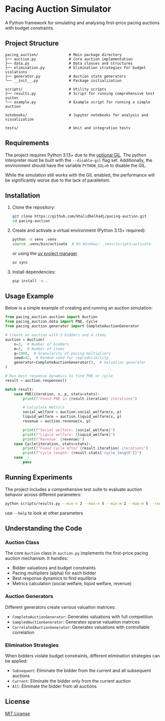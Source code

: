 # Pacing Auction Simulator

A Python framework for simulating and analysing first-price pacing auctions with budget constraints.

## Project Structure

```
pacing_auction/              # Main package directory
├── auction.py               # Core auction implementation
├── data.py                  # Data classes and structures
├── elimination.py           # Elimination strategies for budget violations
├── generator.py             # Auction state generators
└── __init__.py              # Package initialization

scripts/                     # Utility scripts
├── results.py               # Script for running comprehensive test suites
└── example.py               # Example script for running a simple auction

notebooks/                   # Jupyter notebooks for analysis and visualization

tests/                       # Unit and integration tests
```

## Requirements
The project requires Python 3.13+ due to the [optional GIL](https://peps.python.org/pep-0703/). The python interpreter must be built with the `--disable-gil` flag set. Additionally, the environment should have the variable `PYTHON_GIL=0` to disable the GIL.

While the simulation still works with the GIL enabled, the performance will be significantly worse due to the lack of parallelism.

## Installation

1. Clone the repository:
   ```bash
   git clone https://github.com/khalidbelhadj/pacing-auction.git
   cd pacing-auction
   ```

2. Create and activate a virtual environment (Python 3.13+ required):
   ```bash
   python -m venv .venv
   source .venv/bin/activate  # On Windows: .venv\Scripts\activate
   ```

   or using the [uv project manager](https://github.com/astral-sh/uv)
   ```bash
   uv sync
   ```

3. Install dependencies:
   ```bash
   pip install -e .
   ```

## Usage Example

Below is a simple example of creating and running an auction simulation:

```python
from pacing_auction.auction import Auction
from pacing_auction.data import PNE, Cycle
from pacing_auction.generator import CompleteAuctionGenerator

# Create an auction with 3 bidders and 4 items
auction = Auction(
    n=3,  # Number of bidders
    m=4,  # Number of items
    q=1000,  # Granularity of pacing multipliers
    seed=42,  # Random seed for reproducibility
    generator=CompleteAuctionGenerator(),  # Valuation generator
)

# Run best response dynamics to find PNE or cycle
result = auction.responses()

match result:
    case PNE(iteration, x, p, stats=stats):
        print(f"Found PNE in {result.iteration} iterations")

        # Calculate metrics
        social_welfare = auction.social_welfare(x, p)
        liquid_welfare = auction.liquid_welfare(x, p)
        revenue = auction.revenue(x, p)

        print(f"Social welfare: {social_welfare}")
        print(f"Liquid welfare: {liquid_welfare}")
        print(f"Revenue: {revenue}")
    case Cycle(iteration, stats=stats):
        print(f"Found cycle after {result.iteration} iterations")
        print(f"Cycle length: {result.stats['cycle_length']}")
    case _:
        pass
```

## Running Experiments

The project includes a comprehensive test suite to evaluate auction behavior across different parameters:

```bash
python scripts/results.py --min-n 2 --max-n 5 --min-m 2 --max-m 5 --runs 10
```
use `--help` to look at other parameters

## Understanding the Code

### Auction Class

The core `Auction` class in `auction.py` implements the first-price pacing auction mechanism. It handles:

- Bidder valuations and budget constraints
- Pacing multipliers (alpha) for each bidder
- Best response dynamics to find equilibria
- Metrics calculation (social welfare, liquid welfare, revenue)

### Auction Generators

Different generators create various valuation matrices:

- `CompleteAuctionGenerator`: Generates valuations with full competition
- `SampledAuctionGenerator`: Generates sparse valuation matrices
- `CorrelatedAuctionGenerator`: Generates valuations with controllable correlation

### Elimination Strategies

When bidders violate budget constraints, different elimination strategies can be applied:
- `Subsequent`: Eliminate the bidder from the current and all subsequent auctions
- `Current`: Eliminate the bidder only from the current auction
- `All`: Eliminate the bidder from all auctions

## License

[MIT License](LICENSE)
